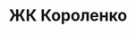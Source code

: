 ---
url: 'zhk-korolenko'
title: 'ЖК Короленко'
city: 'Копейск'
titleForLayots: 'данной квартире в ЖК Короленко'
description: 'Добро пожаловать в ЖК “Короленко” г. Копейск, ул. Короленко, 6Б в городе Копейск – уютный уголок вдали от городской суеты! Всё необходимое – школы, детские сады, магазины – в шаговой доступности! '
year: '2025'
heroImage: '/public/короленко/XaLipu6YUiM2.webp'
location: 'Копейск'
buildingType: 'Панельный'

aboutSectionData: [
    {
        title: 'Местоположение',
        text: 'Месторасположение находится в уютном месте, где окружающая природа создает идеальные условия для работы и отдыха.',
        image: '/короленко/1620778679_70-p-detskie-ploshchadki-proekti-foto-79 1.webp'
    },
    {
        title: 'Безопасная среда',
        text: 'Мы прилагаем все необходимые меры, чтобы обеспечить вам комфорт и безопасность в вашем доме.',
        image: '/короленко/ae8c20c08d23ddb980c26c6bf53b41572ad28acf.webp'
    }
]




galleryImages: ['/короленко/XaLipu6YUiM2.webp', '/короленко/cms-image-000000853-scaled 1.webp', '/короленко/1620778679_70-p-detskie-ploshchadki-proekti-foto-79 1.webp', '/короленко/ae8c20c08d23ddb980c26c6bf53b41572ad28acf.webp', '/короленко/2_5_-1.webp', '/короленко/po-ul-korolenko-12-12a-kopeysk-jk-215158631-7.webp',]
mapStatic: {
    mapLink: 'https://yandex.ru/maps/?um=constructor%3Aadde892368385ab6c5c4ec635c9795cb8287545b6d386f690460e7a99e16ac2e&amp;source=constructorStatic',
    mapPath: 'https://api-maps.yandex.ru/services/constructor/1.0/static/?um=constructor%3Aadde892368385ab6c5c4ec635c9795cb8287545b6d386f690460e7a99e16ac2e&amp;width=600&amp;height=450&amp;lang=ru_RU',
}
---